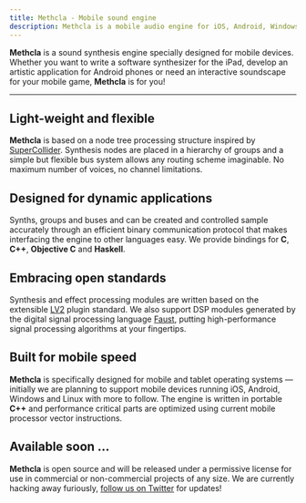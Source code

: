 ```yaml
---
title: Methcla - Mobile sound engine
description: Methcla is a mobile audio engine for iOS, Android, Windows and Linux.
---
```

**Methcla** is a sound synthesis engine specially designed for mobile devices. Whether you want to write a software synthesizer for the iPad, develop an artistic application for Android phones or need an interactive soundscape for your mobile game, **Methcla** is for you!

<!-- Developed by [Stefan Kersten](http://twitter.com/kaoskorobase), longtime open source contributor ([SuperCollider](), [Faust]()) and one of the creators of the [PLAY](http://www.soundsonline.com/PLAY) sample engine, **Methcla** is the audio backend for our soundscape creation platform [hearhear.me](http://hearhear.me)
 -->
<hr>

## Light-weight and flexible

**Methcla** is based on a node tree processing structure inspired by [SuperCollider](http://supercollider.sourceforge.net). Synthesis nodes are placed in a hierarchy of groups and a simple but flexible bus system allows any routing scheme imaginable. No maximum number of voices, no channel limitations.

## Designed for dynamic applications

Synths, groups and buses and can be created and controlled sample accurately through an efficient binary communication protocol that makes interfacing the engine to other languages easy. We provide bindings for **C**, **C++**, **Objective C** and **Haskell**.

## Embracing open standards

Synthesis and effect processing modules are written based on the extensible [LV2](http://lv2plug.in) plugin standard. We also support DSP modules generated by the digital signal processing language [Faust](http://faust.grame.fr/), putting high-performance signal processing algorithms at your fingertips.

## Built for mobile speed

**Methcla** is specifically designed for mobile and tablet operating systems &mdash; initially we are planning to support mobile devices running iOS, Android, Windows and Linux with more to follow. The engine is written in portable **C++** and performance critical parts are optimized using current mobile processor vector instructions.

## Available soon ...

**Methcla** is open source and will be released under a permissive license for use in commercial or non-commercial projects of any size. We are currently hacking away furiously, [follow us on Twitter](http://twitter.com/methcla) for updates!
